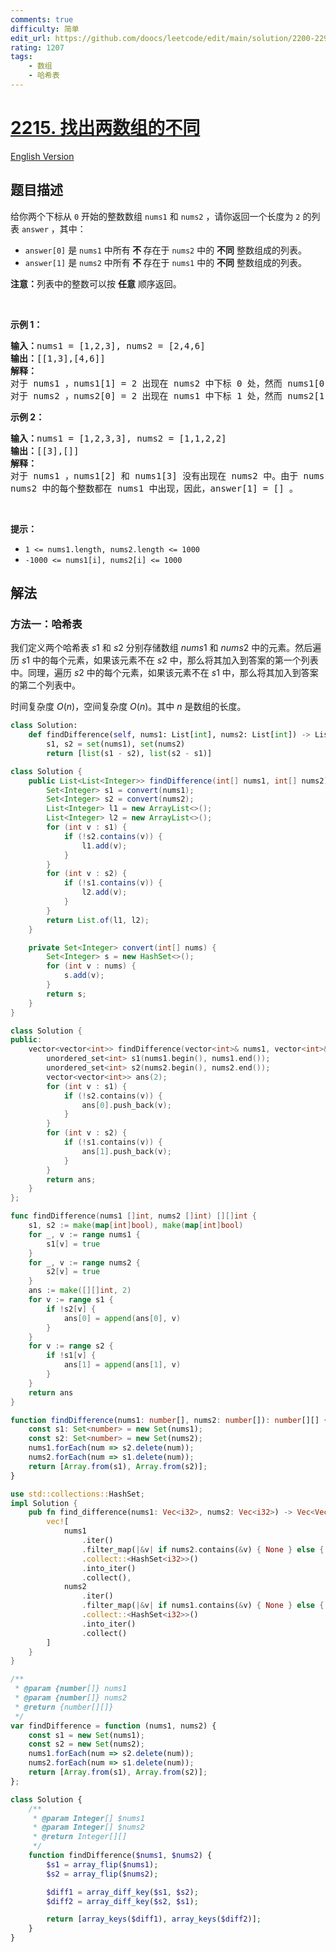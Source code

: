 ```yaml
---
comments: true
difficulty: 简单
edit_url: https://github.com/doocs/leetcode/edit/main/solution/2200-2299/2215.Find%20the%20Difference%20of%20Two%20Arrays/README.md
rating: 1207
tags:
    - 数组
    - 哈希表
---
```


# [2215. 找出两数组的不同](https://leetcode.cn/problems/find-the-difference-of-two-arrays)

[English Version](/solution/2200-2299/2215.Find%20the%20Difference%20of%20Two%20Arrays/README_EN.md)

## 题目描述

<!-- 这里写题目描述 -->

<p>给你两个下标从 <code>0</code> 开始的整数数组 <code>nums1</code> 和 <code>nums2</code> ，请你返回一个长度为 <code>2</code> 的列表 <code>answer</code> ，其中：</p>

<ul>
	<li><code>answer[0]</code> 是 <code>nums1</code> 中所有<strong> 不 </strong>存在于 <code>nums2</code> 中的 <strong>不同</strong> 整数组成的列表。</li>
	<li><code>answer[1]</code> 是 <code>nums2</code> 中所有<strong> 不 </strong>存在于 <code>nums1</code> 中的 <strong>不同</strong> 整数组成的列表。</li>
</ul>

<p><strong>注意：</strong>列表中的整数可以按 <strong>任意</strong> 顺序返回。</p>

<p>&nbsp;</p>

<p><strong>示例 1：</strong></p>

<pre>
<strong>输入：</strong>nums1 = [1,2,3], nums2 = [2,4,6]
<strong>输出：</strong>[[1,3],[4,6]]
<strong>解释：
</strong>对于 nums1 ，nums1[1] = 2 出现在 nums2 中下标 0 处，然而 nums1[0] = 1 和 nums1[2] = 3 没有出现在 nums2 中。因此，answer[0] = [1,3]。
对于 nums2 ，nums2[0] = 2 出现在 nums1 中下标 1 处，然而 nums2[1] = 4 和 nums2[2] = 6 没有出现在 nums2 中。因此，answer[1] = [4,6]。</pre>

<p><strong>示例 2：</strong></p>

<pre>
<strong>输入：</strong>nums1 = [1,2,3,3], nums2 = [1,1,2,2]
<strong>输出：</strong>[[3],[]]
<strong>解释：
</strong>对于 nums1 ，nums1[2] 和 nums1[3] 没有出现在 nums2 中。由于 nums1[2] == nums1[3] ，二者的值只需要在 answer[0] 中出现一次，故 answer[0] = [3]。
nums2 中的每个整数都在 nums1 中出现，因此，answer[1] = [] 。 
</pre>

<p>&nbsp;</p>

<p><strong>提示：</strong></p>

<ul>
	<li><code>1 &lt;= nums1.length, nums2.length &lt;= 1000</code></li>
	<li><code>-1000 &lt;= nums1[i], nums2[i] &lt;= 1000</code></li>
</ul>

## 解法

### 方法一：哈希表

我们定义两个哈希表 $s1$ 和 $s2$ 分别存储数组 $nums1$ 和 $nums2$ 中的元素。然后遍历 $s1$ 中的每个元素，如果该元素不在 $s2$ 中，那么将其加入到答案的第一个列表中。同理，遍历 $s2$ 中的每个元素，如果该元素不在 $s1$ 中，那么将其加入到答案的第二个列表中。

时间复杂度 $O(n)$，空间复杂度 $O(n)$。其中 $n$ 是数组的长度。

<!-- tabs:start -->

```python
class Solution:
    def findDifference(self, nums1: List[int], nums2: List[int]) -> List[List[int]]:
        s1, s2 = set(nums1), set(nums2)
        return [list(s1 - s2), list(s2 - s1)]
```

```java
class Solution {
    public List<List<Integer>> findDifference(int[] nums1, int[] nums2) {
        Set<Integer> s1 = convert(nums1);
        Set<Integer> s2 = convert(nums2);
        List<Integer> l1 = new ArrayList<>();
        List<Integer> l2 = new ArrayList<>();
        for (int v : s1) {
            if (!s2.contains(v)) {
                l1.add(v);
            }
        }
        for (int v : s2) {
            if (!s1.contains(v)) {
                l2.add(v);
            }
        }
        return List.of(l1, l2);
    }

    private Set<Integer> convert(int[] nums) {
        Set<Integer> s = new HashSet<>();
        for (int v : nums) {
            s.add(v);
        }
        return s;
    }
}
```

```cpp
class Solution {
public:
    vector<vector<int>> findDifference(vector<int>& nums1, vector<int>& nums2) {
        unordered_set<int> s1(nums1.begin(), nums1.end());
        unordered_set<int> s2(nums2.begin(), nums2.end());
        vector<vector<int>> ans(2);
        for (int v : s1) {
            if (!s2.contains(v)) {
                ans[0].push_back(v);
            }
        }
        for (int v : s2) {
            if (!s1.contains(v)) {
                ans[1].push_back(v);
            }
        }
        return ans;
    }
};
```

```go
func findDifference(nums1 []int, nums2 []int) [][]int {
	s1, s2 := make(map[int]bool), make(map[int]bool)
	for _, v := range nums1 {
		s1[v] = true
	}
	for _, v := range nums2 {
		s2[v] = true
	}
	ans := make([][]int, 2)
	for v := range s1 {
		if !s2[v] {
			ans[0] = append(ans[0], v)
		}
	}
	for v := range s2 {
		if !s1[v] {
			ans[1] = append(ans[1], v)
		}
	}
	return ans
}
```

```ts
function findDifference(nums1: number[], nums2: number[]): number[][] {
    const s1: Set<number> = new Set(nums1);
    const s2: Set<number> = new Set(nums2);
    nums1.forEach(num => s2.delete(num));
    nums2.forEach(num => s1.delete(num));
    return [Array.from(s1), Array.from(s2)];
}
```

```rust
use std::collections::HashSet;
impl Solution {
    pub fn find_difference(nums1: Vec<i32>, nums2: Vec<i32>) -> Vec<Vec<i32>> {
        vec![
            nums1
                .iter()
                .filter_map(|&v| if nums2.contains(&v) { None } else { Some(v) })
                .collect::<HashSet<i32>>()
                .into_iter()
                .collect(),
            nums2
                .iter()
                .filter_map(|&v| if nums1.contains(&v) { None } else { Some(v) })
                .collect::<HashSet<i32>>()
                .into_iter()
                .collect()
        ]
    }
}
```

```js
/**
 * @param {number[]} nums1
 * @param {number[]} nums2
 * @return {number[][]}
 */
var findDifference = function (nums1, nums2) {
    const s1 = new Set(nums1);
    const s2 = new Set(nums2);
    nums1.forEach(num => s2.delete(num));
    nums2.forEach(num => s1.delete(num));
    return [Array.from(s1), Array.from(s2)];
};
```

```php
class Solution {
    /**
     * @param Integer[] $nums1
     * @param Integer[] $nums2
     * @return Integer[][]
     */
    function findDifference($nums1, $nums2) {
        $s1 = array_flip($nums1);
        $s2 = array_flip($nums2);

        $diff1 = array_diff_key($s1, $s2);
        $diff2 = array_diff_key($s2, $s1);

        return [array_keys($diff1), array_keys($diff2)];
    }
}
```

<!-- tabs:end -->

<!-- end -->
